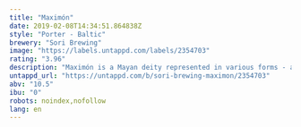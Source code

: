 ```yaml
---
title: "Maximón"
date: 2019-02-08T14:34:51.864838Z
style: "Porter - Baltic"
brewery: "Sori Brewing"
image: "https://labels.untappd.com/labels/2354703"
rating: "3.96"
description: "Maximón is a Mayan deity represented in various forms - also as a beer. A complex, moderately spicy, smooth and full-bodied Baltic Porter. There's a hint of fruity chili combined with sweet and rich chocolate notes."
untappd_url: "https://untappd.com/b/sori-brewing-maximon/2354703"
abv: "10.5"
ibu: "0"
robots: noindex,nofollow
lang: en
---
```

